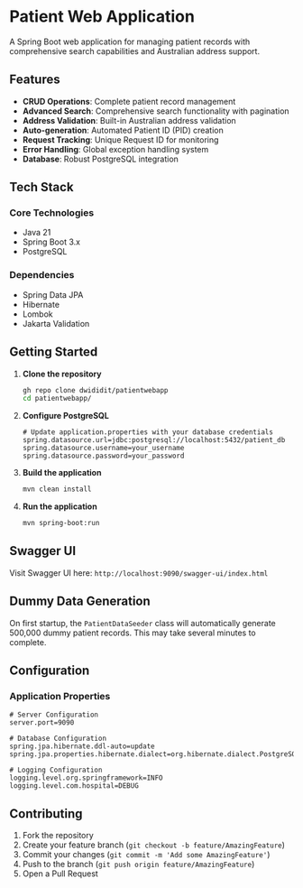 # Patient Web Application

A Spring Boot web application for managing patient records with comprehensive search capabilities and Australian address support.

## Features

- **CRUD Operations**: Complete patient record management
- **Advanced Search**: Comprehensive search functionality with pagination
- **Address Validation**: Built-in Australian address validation
- **Auto-generation**: Automated Patient ID (PID) creation
- **Request Tracking**: Unique Request ID for monitoring
- **Error Handling**: Global exception handling system
- **Database**: Robust PostgreSQL integration

## Tech Stack

### Core Technologies
- Java 21
- Spring Boot 3.x
- PostgreSQL

### Dependencies
- Spring Data JPA
- Hibernate
- Lombok
- Jakarta Validation

## Getting Started

1. **Clone the repository**
   ```bash
   gh repo clone dwididit/patientwebapp
   cd patientwebapp/
   ```

2. **Configure PostgreSQL**
   ```properties
   # Update application.properties with your database credentials
   spring.datasource.url=jdbc:postgresql://localhost:5432/patient_db
   spring.datasource.username=your_username
   spring.datasource.password=your_password
   ```

3. **Build the application**
   ```bash
   mvn clean install
   ```

4. **Run the application**
   ```bash
   mvn spring-boot:run
   ```
   
## Swagger UI
Visit Swagger UI here: `http://localhost:9090/swagger-ui/index.html`

## Dummy Data Generation
On first startup, the `PatientDataSeeder` class will automatically generate 500,000 dummy patient records. This may take several minutes to complete.


## Configuration

### Application Properties

```properties
# Server Configuration
server.port=9090

# Database Configuration
spring.jpa.hibernate.ddl-auto=update
spring.jpa.properties.hibernate.dialect=org.hibernate.dialect.PostgreSQLDialect

# Logging Configuration
logging.level.org.springframework=INFO
logging.level.com.hospital=DEBUG
```

## Contributing

1. Fork the repository
2. Create your feature branch (`git checkout -b feature/AmazingFeature`)
3. Commit your changes (`git commit -m 'Add some AmazingFeature'`)
4. Push to the branch (`git push origin feature/AmazingFeature`)
5. Open a Pull Request